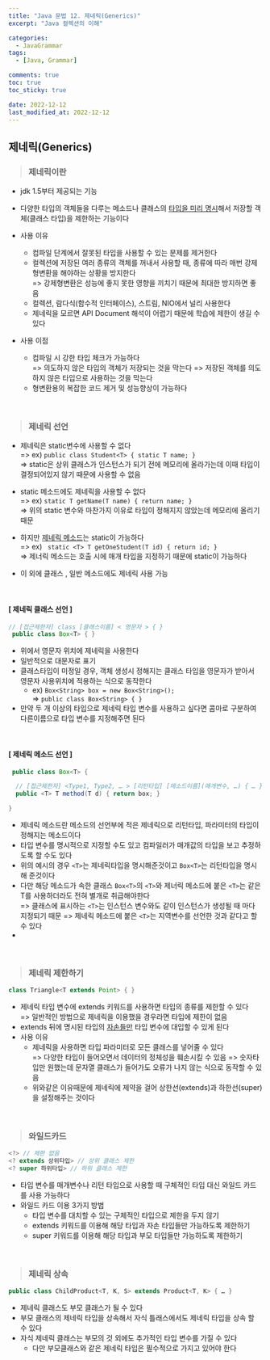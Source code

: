 ```yaml
---
title: "Java 문법 12. 제네릭(Generics)"
excerpt: "Java 컬렉션의 이해"

categories:
  - JavaGrammar
tags:
  - [Java, Grammar]

comments: true
toc: true
toc_sticky: true

date: 2022-12-12
last_modified_at: 2022-12-12
---
```


## 제네릭(Generics)

> ### 제네릭이란

- jdk 1.5부터 제공되는 기능
- 다양한 타입의 객체들을 다루는 메소드나 클래스의 <u>타입을 미리 명시</u>해서 저장할 객체(클래스 타입)을 제한하는 기능이다

- 사용 이유

  - 컴파일 단계에서 잘못된 타입을 사용할 수 있는 문제를 제거한다
  - 컬렉션에 저장된 여러 종류의 객체를 꺼내서 사용할 때, 종류에 따라 매번 강제 형변환을 해야하는 상황을 방지한다  
    => 강제형변환은 성능에 좋지 못한 영향을 끼치기 때문에 최대한 방지하면 좋음
  - 컬렉션, 람다식(함수적 인터페이스), 스트림, NIO에서 널리 사용한다
  - 제네릭을 모르면 API Document 해석이 어렵기 때문에 학습에 제한이 생길 수 있다

- 사용 이점
  - 컴파일 시 강한 타입 체크가 가능하다  
    => 의도하지 않은 타입의 객체가 저장되는 것을 막는다
    => 저장된 객체를 의도하지 않은 타입으로 사용하는 것을 막는다
  - 형변환용의 복잡한 코드 제거 및 성능향상이 가능하다

<br>

> ### 제네릭 선언

- 제네릭은 static변수에 사용할 수 없다  
  => ex) `public class Student<T> { static T name; }`  
  => static은 상위 클래스가 인스턴스가 되기 전에 메모리에 올라가는데 이때 타입이 결정되어있지 않기 때문에 사용할 수 없음

- static 메소드에도 제네릭을 사용할 수 없다  
  => ex) `static T getName(T name) { return name; }`  
  => 위의 static 변수와 마찬가지 이유로 타입이 정해지지 않았는데 메모리에 올리기 때문

- 하지만 <u>제네릭 메소드</u>는 static이 가능하다  
  => ex) ` static <T> T getOneStudent(T id) { return id; }`  
  => 제너릭 메소드는 호출 시에 매개 타입을 지정하기 때문에 static이 가능하다

- 이 외에 클래스 , 일반 메소드에도 제네릭 사용 가능

<br>

#### [ 제네릭 클래스 선언 ]

```java
// [접근제한자] class [클래스이름] < 영문자 > { }
 public class Box<T> { }
```

- 위에서 영문자 위치에 제네릭을 사용한다
- 일반적으로 대문자로 표기
- 클래스타입이 미정일 경우, 객체 생성시 정해지는 클래스 타입을 영문자가 받아서 영문자 사용위치에 적용하는 식으로 동작한다
  - ex) `Box<String> box = new Box<String>();`  
    => `public class Box<String> { }`
- 만약 두 개 이상의 타입으로 제네릭 타입 변수를 사용하고 싶다면 콤마로 구분하여 다른이름으로 타입 변수를 지정해주면 된다

<br>

#### [ 제네릭 메소드 선언 ]

```java
 public class Box<T> {

  // [접근제한자] <Type1, Type2, … > [리턴타입] [메소드이름](매개변수, …) { … }
  public <T> T method(T d) { return box; }

}
```

- 제네릭 메소드란 메소드의 선언부에 적은 제네릭으로 리턴타입, 파라미터의 타입이 정해지는 메소드이다
- 타입 변수를 명시적으로 지정할 수도 있고 컴파일러가 매개값의 타입을 보고 추정하도록 할 수도 있다
- 위의 예시의 경우 `<T>`는 제네릭타입을 명시해준것이고 `Box<T>`는 리턴타입을 명시해 준것이다
- 다만 해당 메소드가 속한 클래스 `Box<T>`의 `<T>`와 제너릭 메소드에 붙은 `<T>`는 같은 T를 사용하더라도 전혀 별개로 취급해야한다  
  => 클래스에 표시하는 `<T>`는 인스턴스 변수와도 같이 인스턴스가 생성될 때 마다 지정되기 때문
  => 제네릭 메소드에 붙은 `<T>`는 지역변수를 선언한 것과 같다고 할 수 있다
-

<br>

> ### 제네릭 제한하기

```java
class Triangle<T extends Point> { }
```

- 제네릭 타입 변수에 extends 키워드를 사용하면 타입의 종류를 제한할 수 있다  
  => 일반적인 방법으로 제네릭을 이용했을 경우라면 타입에 제한이 없음
- extends 뒤에 명시된 타입의 <u>자손들만</u> 타입 변수에 대입할 수 있게 된다
- 사용 이유
  - 제네릭을 사용하면 타입 파라미터로 모든 클래스를 넣어줄 수 있다  
    => 다양한 타입이 들어오면서 데이터의 정체성을 훼손시킬 수 있음
    => 숫자타입만 원했는데 문자열 클래스가 들어가도 오류가 나지 않는 식으로 동작할 수 있음
  - 위와같은 이유때문에 제네릭에 제약을 걸어 상한선(extends)과 하한선(super)을 설정해주는 것이다

<br>

> ### 와일드카드

```java
<?> // 제한 없음
<? extends 상위타입> // 상위 클래스 제한
<? super 하위타입> // 하위 클래스 제한
```

- 타입 변수를 매개변수나 리턴 타입으로 사용할 때 구체적인 타입 대신 와일드 카드를 사용 가능하다
- 와일드 카드 이용 3가지 방법
  - 타입 변수를 대치할 수 있는 구체적인 타입으로 제한을 두지 않기
  - extends 키워드를 이용해 해당 타입과 자손 타입들만 가능하도록 제한하기
  - super 키워드를 이용해 해당 타입과 부모 타입들만 가능하도록 제한하기

<br>

> ### 제네릭 상속

```java
public class ChildProduct<T, K, S> extends Product<T, K> { … }
```

- 제네릭 클래스도 부모 클래스가 될 수 있다
- 부모 클래스의 제네릭 타입을 상속해서 자식 틀래스에서도 제네릭 타입을 상속 할 수 있다
- 자식 제네릭 클래스는 부모의 것 외에도 추가적인 타입 변수를 가질 수 있다
  - 다만 부모클래스와 같은 제네릭 타입은 필수적으로 가지고 있어야 한다
